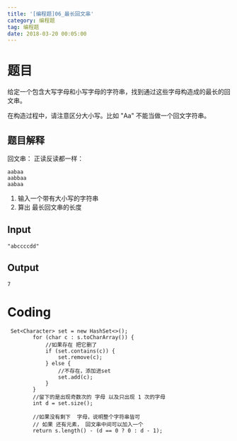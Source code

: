 ```yaml
---
title: '[编程题]06_最长回文串'
category: 编程题
tag: 编程题
date: 2018-03-20 00:05:00
---
```


# 题目

给定一个包含大写字母和小写字母的字符串，找到通过这些字母构造成的最长的回文串。

在构造过程中，请注意区分大小写。比如 "Aa" 不能当做一个回文字符串。

## 题目解释


回文串： 正读反读都一样：
```
aabaa
aabbaa
aabaa
```
1. 输入一个带有大小写的字符串
2. 算出 最长回文串的长度

## Input



```
"abccccdd"
```


## Output


```
7
```

# Coding



```
 Set<Character> set = new HashSet<>();
        for (char c : s.toCharArray()) {
            //如果存在 把它删了
            if (set.contains(c)) {
                set.remove(c);
            } else {
                //不存在，添加进set
                set.add(c);
            }
        }
        //留下的是出现奇数次的 字母 以及只出现 1 次的字母
        int d = set.size();

        //如果没有剩下  字母，说明整个字符串皆可
        // 如果 还有元素， 回文串中间可以加入一个
        return s.length() - (d == 0 ? 0 : d - 1);

```
